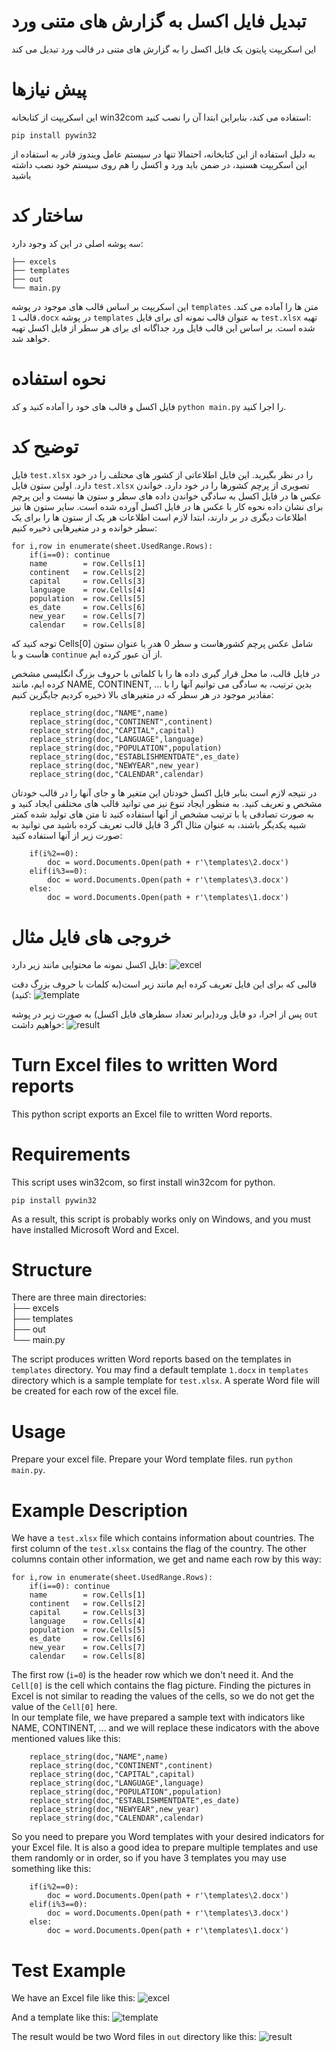 # تبدیل فایل اکسل به گزارش های متنی ورد
این اسکریپت پایتون یک فایل اکسل را به گزارش های متنی در قالب ورد تبدیل می کند
# پیش نیازها
این اسکریپت از کتابخانه win32com استفاده می کند، بنابراین ابتدا آن را نصب کنید:
```
pip install pywin32
```

به دلیل استفاده از این کتابخانه، احتمالا تنها در سیستم عامل ویندوز قادر به استفاده از این اسکریپت هسنید، در ضمن باید ورد و اکسل را هم روی سیستم خود نصب داشته باشید

# ساختار کد
سه پوشه اصلی در این کد وجود دارد:  
```
├── excels  
├── templates  
├── out  
└── main.py   
```

این اسکریپت بر اساس قالب های موجود در پوشه `templates` متن ها را آماده می کند.
قالب `1.docx` در پوشه `templates` به عنوان قالب نمونه ای برای فایل `test.xlsx` تهیه شده است.
بر اساس این قالب فایل ورد جداگانه ای برای هر سطر از فایل اکسل تهیه خواهد شد.

# نحوه استفاده
فایل اکسل و قالب های خود را آماده کنید و کد `python main.py` را اجرا کنید.

# توضیح کد
فایل `test.xlsx` را در نظر بگیرید. این فایل اطلاعاتی از کشور های محتلف را در خود دارد.
اولین ستون فایل `test.xlsx` تصویری از پرچم کشورها را در خود دارد. خواندن عکس ها در فایل اکسل به سادگی خواندن داده های سطر و ستون ها نیست و این پرچم برای نشان داده نحوه کار با عکس ها در فایل اکسل آورده شده است.
سایر ستون ها نیز اطلاعات دیگری در بر دارند، ابتدا لازم است اطلاعات هر یک از ستون ها را برای یک سطر خوانده و در متغیرهایی ذخیره کنیم:
```
for i,row in enumerate(sheet.UsedRange.Rows):
    if(i==0): continue
    name        = row.Cells[1]
    continent   = row.Cells[2]
    capital     = row.Cells[3]
    language    = row.Cells[4]
    population  = row.Cells[5]
    es_date     = row.Cells[6]
    new_year    = row.Cells[7]
    calendar    = row.Cells[8]
```

توجه کنید که Cells[0] شامل عکس پرچم کشورهاست و سطر 0 هدر یا عنوان ستون هاست و با `continue` از آن عبور کرده ایم.

در فایل قالب، ما محل قرار گیری داده ها را با کلماتی با حروف بزرگ انگلیسی مشخص کرده ایم، مانند NAME, CONTINENT, ... بدین ترتیب، به سادگی می توانیم آنها را با مقادیر موجود در هر سطر که در متغیرهای بالا ذخیره کردیم جایگزین کنیم:
```
    replace_string(doc,"NAME",name)
    replace_string(doc,"CONTINENT",continent)
    replace_string(doc,"CAPITAL",capital)
    replace_string(doc,"LANGUAGE",language)
    replace_string(doc,"POPULATION",population)
    replace_string(doc,"ESTABLISHMENTDATE",es_date)
    replace_string(doc,"NEWYEAR",new_year)
    replace_string(doc,"CALENDAR",calendar)
```

در نتیجه لازم است بنابر فایل اکسل خودتان این متغیر ها و جای آنها را در قالب خودتان مشخص و تعریف کنید.
به منظور ایجاد تنوع نیز می توانید قالب های مختلفی ایجاد کنید و به صورت تصادفی یا با ترتیب مشخص از آنها استفاده کنید تا متن های تولید شده کمتر شبیه یکدیگر باشند، به عنوان مثال اگر 3 فایل قالب تعریف کرده باشید می توانید به صورت زیر از آنها استفاده کنید:
```
    if(i%2==0):
        doc = word.Documents.Open(path + r'\templates\2.docx')
    elif(i%3==0):
        doc = word.Documents.Open(path + r'\templates\3.docx')
    else:
        doc = word.Documents.Open(path + r'\templates\1.docx')
```

# خروجی های فایل مثال
فایل اکسل نمونه ما محتوایی مانند زیر دارد:
![excel](https://github.com/shahind/written-word-report-from-excel/blob/5cb9e47b6f427f4f57daf2394eb0c1ceb13b331f/excel.png)

قالبی که برای این فایل تعریف کرده ایم مانند زیر است(به کلمات با حروف بزرگ دقت کنید):
![template](https://github.com/shahind/written-word-report-from-excel/blob/5cb9e47b6f427f4f57daf2394eb0c1ceb13b331f/word.png)

پس از اجرا، دو فایل ورد(برابر تعداد سطرهای فایل اکسل) به صورت زیر در پوشه `out` خواهیم داشت:
![result](https://github.com/shahind/written-word-report-from-excel/blob/5cb9e47b6f427f4f57daf2394eb0c1ceb13b331f/out.png)


# Turn Excel files to written Word reports
This python script exports an Excel file to written Word reports.

# Requirements
This script uses win32com, so first install win32com for python.
```
pip install pywin32
```

As a result, this script is probably works only on Windows, and you must have installed Microsoft Word and Excel.

# Structure
There are three main directories:  
├── excels  
├── templates  
├── out  
└── main.py   

The script produces written Word reports based on the templates in `templates` directory.
You may find a default template `1.docx` in `templates` directory which is a sample template for `test.xlsx`.
A sperate Word file will be created for each row of the excel file.

# Usage
Prepare your excel file. Prepare your Word template files. run `python main.py`.

# Example Description
We have a `test.xlsx` file which contains information about countries. The first column of the `test.xlsx` contains the flag of the country.
The other columns contain other information, we get and name each row by this way:
```
for i,row in enumerate(sheet.UsedRange.Rows):
    if(i==0): continue
    name        = row.Cells[1]
    continent   = row.Cells[2]
    capital     = row.Cells[3]
    language    = row.Cells[4]
    population  = row.Cells[5]
    es_date     = row.Cells[6]
    new_year    = row.Cells[7]
    calendar    = row.Cells[8]
```
The first row (`i=0`) is the header row which we don't need it. And the `Cell[0]` is the cell which contains the flag picture. Finding the pictures in Excel is not similar to reading the values of the cells, so we do not get the value of the `Cell[0]` here.  
In our template file, we have prepared a sample text with indicators like NAME, CONTINENT, ... and we will replace these indicators with the above mentioned values like this:
```
    replace_string(doc,"NAME",name)
    replace_string(doc,"CONTINENT",continent)
    replace_string(doc,"CAPITAL",capital)
    replace_string(doc,"LANGUAGE",language)
    replace_string(doc,"POPULATION",population)
    replace_string(doc,"ESTABLISHMENTDATE",es_date)
    replace_string(doc,"NEWYEAR",new_year)
    replace_string(doc,"CALENDAR",calendar)
```

So you need to prepare you Word templates with your desired indicators for your Excel file. 
It is also a good idea to prepare multiple templates and use them randomly or in order, so if you have 3 templates you may use something like this:
```
    if(i%2==0):
        doc = word.Documents.Open(path + r'\templates\2.docx')
    elif(i%3==0):
        doc = word.Documents.Open(path + r'\templates\3.docx')
    else:
        doc = word.Documents.Open(path + r'\templates\1.docx')
```

# Test Example
We have an Excel file like this:
![excel](https://github.com/shahind/written-word-report-from-excel/blob/5cb9e47b6f427f4f57daf2394eb0c1ceb13b331f/excel.png)

And a template like this:
![template](https://github.com/shahind/written-word-report-from-excel/blob/5cb9e47b6f427f4f57daf2394eb0c1ceb13b331f/word.png)

The result would be two Word files in `out` directory like this:
![result](https://github.com/shahind/written-word-report-from-excel/blob/5cb9e47b6f427f4f57daf2394eb0c1ceb13b331f/out.png)
